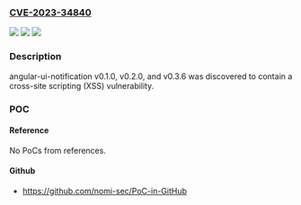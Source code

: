 ### [CVE-2023-34840](https://cve.mitre.org/cgi-bin/cvename.cgi?name=CVE-2023-34840)
![](https://img.shields.io/static/v1?label=Product&message=n%2Fa&color=blue)
![](https://img.shields.io/static/v1?label=Version&message=n%2Fa&color=blue)
![](https://img.shields.io/static/v1?label=Vulnerability&message=n%2Fa&color=brighgreen)

### Description

angular-ui-notification v0.1.0, v0.2.0, and v0.3.6 was discovered to contain a cross-site scripting (XSS) vulnerability.

### POC

#### Reference
No PoCs from references.

#### Github
- https://github.com/nomi-sec/PoC-in-GitHub

